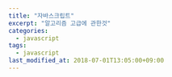 ```yaml
---
title: "자바스크립트"
excerpt: "알고리즘 고급에 관한것"
categories:
  - javascript
tags:
  - javascript
last_modified_at: 2018-07-01T13:05:00+09:00
---
```

